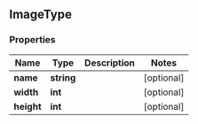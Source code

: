 ## ImageType

### Properties
Name | Type | Description | Notes
------------ | ------------- | ------------- | -------------
**name** | **string** |  | [optional] 
**width** | **int** |  | [optional] 
**height** | **int** |  | [optional] 


